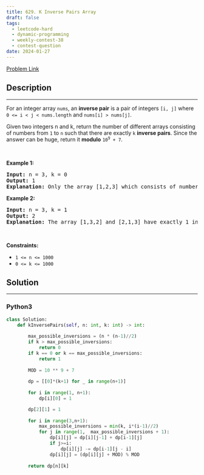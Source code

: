 ```yaml
---
title: 629. K Inverse Pairs Array
draft: false
tags: 
  - leetcode-hard
  - dynamic-programming
  - weekly-contest-38
  - contest-question
date: 2024-01-27
---
```


[Problem Link](https://leetcode.com/problems/k-inverse-pairs-array/)

## Description

---
<p>For an integer array <code>nums</code>, an <strong>inverse pair</strong> is a pair of integers <code>[i, j]</code> where <code>0 &lt;= i &lt; j &lt; nums.length</code> and <code>nums[i] &gt; nums[j]</code>.</p>

<p>Given two integers n and k, return the number of different arrays consisting of numbers from <code>1</code> to <code>n</code> such that there are exactly <code>k</code> <strong>inverse pairs</strong>. Since the answer can be huge, return it <strong>modulo</strong> <code>10<sup>9</sup> + 7</code>.</p>

<p>&nbsp;</p>
<p><strong class="example">Example 1:</strong></p>

<pre>
<strong>Input:</strong> n = 3, k = 0
<strong>Output:</strong> 1
<strong>Explanation:</strong> Only the array [1,2,3] which consists of numbers from 1 to 3 has exactly 0 inverse pairs.
</pre>

<p><strong class="example">Example 2:</strong></p>

<pre>
<strong>Input:</strong> n = 3, k = 1
<strong>Output:</strong> 2
<strong>Explanation:</strong> The array [1,3,2] and [2,1,3] have exactly 1 inverse pair.
</pre>

<p>&nbsp;</p>
<p><strong>Constraints:</strong></p>

<ul>
	<li><code>1 &lt;= n &lt;= 1000</code></li>
	<li><code>0 &lt;= k &lt;= 1000</code></li>
</ul>


## Solution

---
### Python3
``` py title='k-inverse-pairs-array'
class Solution:
    def kInversePairs(self, n: int, k: int) -> int:
        
        max_possible_inversions = (n * (n-1)//2)
        if k > max_possible_inversions:
            return 0
        if k == 0 or k == max_possible_inversions:
            return 1
        
        MOD = 10 ** 9 + 7
        
        dp = [[0]*(k+1) for _ in range(n+1)]
        
        for i in range(1, n+1):
            dp[i][0] = 1

        dp[2][1] = 1
        
        for i in range(3,n+1):
            max_possible_inversions = min(k, i*(i-1)//2)
            for j in range(1,  max_possible_inversions + 1):
                dp[i][j] = dp[i][j-1] + dp[i-1][j] 
                if j>=i:
                    dp[i][j] -= dp[i-1][j - i]
                dp[i][j] = (dp[i][j] + MOD) % MOD
            
        return dp[n][k]
```

